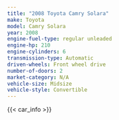 ```yaml
---
title: "2008 Toyota Camry Solara"
make: Toyota
model: Camry Solara
year: 2008
engine-fuel-type: regular unleaded
engine-hp: 210
engine-cylinders: 6
transmission-type: Automatic
driven-wheels: Front wheel drive
number-of-doors: 2
market-category: N/A
vehicle-size: Midsize
vehicle-style: Convertible
---
```


{{< car_info >}}

